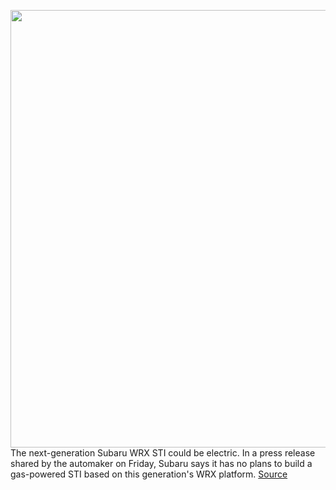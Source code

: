 <img src='https://cdn.vox-cdn.com/thumbor/NM2Z24QXmkmXjqmdeOmJxsNHwXk=/0x0:3000x2003/1200x800/filters:focal(886x980:1366x1460)/cdn.vox-cdn.com/uploads/chorus_image/image/70614549/905458560.0.jpg' width='700px' /><br/>
The next-generation Subaru WRX STI could be electric. In a press release shared by the automaker on Friday, Subaru says it has no plans to build a gas-powered STI based on this generation's WRX platform.
<a href='https://www.theverge.com/2022/3/12/22974617/subaru-retires-wrx-sti-explores-electrification-ev'> Source <a/>